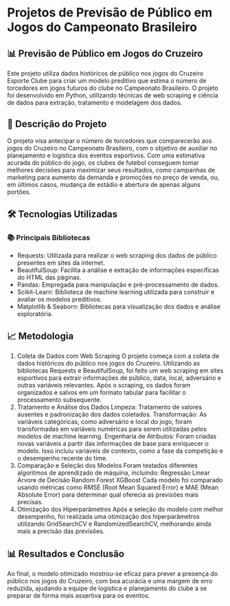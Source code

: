 # Projetos de Previsão de Público em Jogos do Campeonato Brasileiro

## 📊 Previsão de Público em Jogos do Cruzeiro
Este projeto utiliza dados históricos de público nos jogos do Cruzeiro Esporte Clube para criar um modelo preditivo que estima o número de torcedores em jogos futuros do clube no Campeonato Brasileiro. O projeto foi desenvolvido em Python, utilizando técnicas de web scraping e ciência de dados para extração, tratamento e modelagem dos dados.

## 📌 Descrição do Projeto
O projeto visa antecipar o número de torcedores que comparecerão aos jogos do Cruzeiro no Campeonato Brasileiro, com o objetivo de auxiliar no planejamento e logística dos eventos esportivos. Com uma estimativa acurada do público do jogo, os clubes de futebol conseguem tomar melhores decisões para maximizar seus resultados, como campanhas de marketing para aumento da demanda e promoções no preço de venda, ou, em últimos casos, mudança de estádio e abertura de apenas alguns portões. 

## 🛠 Tecnologias Utilizadas
### 📚 Principais Bibliotecas
- Requests: Utilizada para realizar o web scraping dos dados de público presentes em sites da internet.
- BeautifulSoup: Facilita a análise e extração de informações específicas do HTML das páginas.
- Pandas: Empregada para manipulação e pré-processamento de dados.
- Scikit-Learn: Biblioteca de machine learning utilizada para construir e avaliar os modelos preditivos.
- Matplotlib & Seaborn: Bibliotecas para visualização dos dados e análise exploratória.

## 📈 Metodologia
1. Coleta de Dados com Web Scraping
O projeto começa com a coleta de dados históricos do público nos jogos do Cruzeiro. Utilizando as bibliotecas Requests e BeautifulSoup, foi feito um web scraping em sites esportivos para extrair informações de público, data, local, adversário e outras variáveis relevantes.
Após o scraping, os dados foram organizados e salvos em um formato tabular para facilitar o processamento subsequente.
2. Tratamento e Análise dos Dados
Limpeza: Tratamento de valores ausentes e padronização dos dados coletados.
Transformação: As variáveis categóricas, como adversário e local do jogo, foram transformadas em variáveis numéricas para serem utilizadas pelos modelos de machine learning.
Engenharia de Atributos: Foram criadas novas variáveis a partir das informações de base para enriquecer o modelo. Isso incluiu variáveis de contexto, como a fase da competição e o desempenho recente do time.
3. Comparação e Seleção dos Modelos
Foram testados diferentes algoritmos de aprendizado de máquina, incluindo:
Regressão Linear
Árvore de Decisão
Random Forest
XGBoost
Cada modelo foi comparado usando métricas como RMSE (Root Mean Squared Error) e MAE (Mean Absolute Error) para determinar qual oferecia as previsões mais precisas.
4. Otimização dos Hiperparâmetros
Após a seleção do modelo com melhor desempenho, foi realizada uma otimização dos hiperparâmetros utilizando GridSearchCV e RandomizedSearchCV, melhorando ainda mais a precisão das previsões.

## 📊 Resultados e Conclusão
Ao final, o modelo otimizado mostrou-se eficaz para prever a presença do público nos jogos do Cruzeiro, com boa acurácia e uma margem de erro reduzida, ajudando a equipe de logística e planejamento do clube a se preparar de forma mais assertiva para os eventos.
